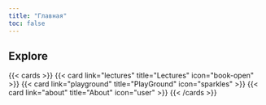 ```yaml
---
title: "Главная"
toc: false
---
```


## Explore

{{< cards >}}
  {{< card link="lectures" title="Lectures" icon="book-open" >}}
  {{< card link="playground" title="PlayGround" icon="sparkles" >}}
  {{< card link="about" title="About" icon="user" >}}
{{< /cards >}}
